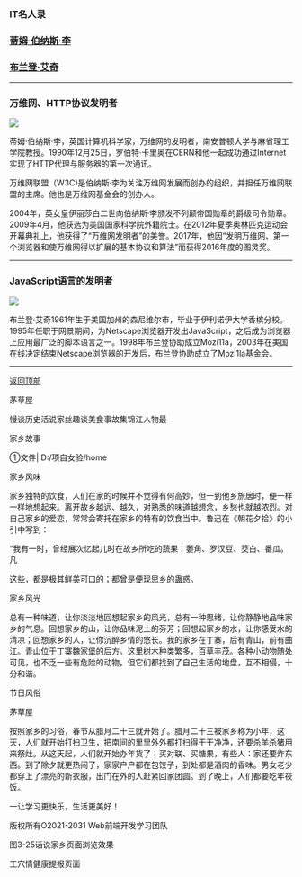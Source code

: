 <!DOCTYPE html>
<html>
<head>
  <meta charset="UTF-8">
  <title>书签链接应用示例</title>
</head>
<body>
  <h3 id="top">IT名人录</h3>
  <!-- 使用标签的id属性标注目标位置 -->

  <h3><a href="#one">蒂姆·伯纳斯·李</a></h3>
  <!-- 创建链接到 id=one的书签链接 -->

  <h3><a href="#two">布兰登·艾奇</a></h3>
  <hr>
  <h3 id="one">万维网、HTTP协议发明者</h3>
  <!-- 使用标签的id属性标注目标位置 -->
  <img src="img/http.jpg">
  <p>蒂姆·伯纳斯·李，英国计算机科学家，万维网的发明者，南安普顿大学与麻省理工学院教授。1990年12月25日，罗伯特·卡里奥在CERN和他一起成功通过Internet 实现了HTTP代理与服务器的第一次通讯。</p>
  <p>万维网联盟（W3C)是伯纳斯·李为关注万维网发展而创办的组织，并担任万维网联盟的主席。他也是万维网基金会的创办人。</p>
  <p>2004年，英女皇伊丽莎白二世向伯纳斯·李颁发不列颠帝国勋章的爵级司令勋章。2009年4月，他获选为美国国家科学院外籍院士。在2012年夏季奥林匹克运动会开幕典礼上，他获得了“万维网发明者”的美誉。2017年，他因“发明万维网、第一个浏览器和使万维网得以扩展的基本协议和算法”而获得2016年度的图灵奖。</p>
  <hr>
  <h3 id="two">JavaScript语言的发明者</h3>
  <!-- 使用标签的id属性标注目标位置 -->
  <img src="img/javascript.jpg">
  <p>布兰登·艾奇1961年生于美国加州的森尼维尔市，毕业于伊利诺伊大学香槟分校。1995年任职于网景期间，为Netscape浏览器开发出JavaScript，之后成为浏览器上应用最广泛的脚本语言之一。1998年布兰登协助成立Mozi11a，2003年在美国在线决定结束Netscape浏览器的开发后，布兰登协助成立了Mozi1la基金会。</p>
  <hr>
  <p><a href="#top">返回顶部</a></p>
</body>
</html>

茅草屋

慢谈历史活说家丝趣谈美食事故集锦江人物最

家乡故事

①文件| D:/项自女验/home

家乡风味

家乡独特的饮食，人们在家的时候并不觉得有何高妙，但一到他乡旅居时，便一样一样地想起来。离开故乡越远、越久，对熟悉的味道越想念，乡愁也就越浓烈。对自己家乡的爱恋，常常会寄托在家乡的特有的饮食当中。鲁迅在《朝花夕拾》的小引中写到：

“我有一时，曾经展次忆起儿时在故乡所吃的蔬果：萎角、罗汉豆、茭白、番瓜。凡

这些，都是极其鲜美可口的；都曾是便现思乡的蛊惑。

家乡风光

总有一种味道，让你淡淡地回想起家乡的风光，总有一种思绪，让你静静地品味家乡的气息。回想家乡的山，让你品味泥土的芬芳；回想起家乡的水，让你感受水的清凉；回想家乡的人，让你沉醉乡情的悠长。我的家乡在丁寨，后有青山，前有曲江。青山位于丁寨魏家堡的后方。这里树木种类繁多，百草丰茂。各种小动物随处可见，也不乏一些有危险的动物。但它们都找到了自己生活的地盘，互不相侵，十分和谐。

节日风俗

茅草屋

按照家乡的习俗，春节从腊月二十三就开始了。腊月二十三被家乡称为小年，这天，人们就开始打扫卫生，把南间的里里外外都打扫得干干净净，还要杀羊杀猪用来祭灶。从这天起，人们就开始办年货了：买对联、买糖果，有些人：家还要炸东西。到了除夕就更热闹了，家家户户都在包饺子，到处都是酒肉的香味。男女老少都穿上了漂亮的新衣服，出门在外的人赶紧回家团圆。到了晚上，人们都要吃年夜饭。

一让学习更快乐，生活更美好！

版权所有O2021-2031 Web前端开发学习团队

图3-25话说家乡页面浏览效果

工穴情健康提报页面


